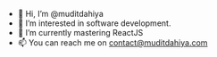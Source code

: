 - 👋 Hi, I’m @muditdahiya
- 👀 I’m interested in software development.
- 🌱 I’m currently mastering ReactJS
- 📫 You can reach me on contact@muditdahiya.com

<!---
muditdahiya/muditdahiya is a ✨ special ✨ repository because its `README.md` (this file) appears on your GitHub profile.
You can click the Preview link to take a look at your changes.
--->
